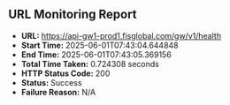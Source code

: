 ## URL Monitoring Report

- **URL:** https://api-gw1-prod1.fisglobal.com/gw/v1/health
- **Start Time:** 2025-06-01T07:43:04.644848
- **End Time:** 2025-06-01T07:43:05.369156
- **Total Time Taken:** 0.724308 seconds
- **HTTP Status Code:** 200
- **Status:** Success
- **Failure Reason:** N/A
